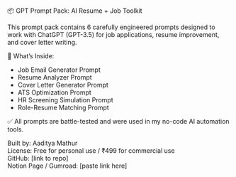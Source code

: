 📦 GPT Prompt Pack: AI Resume + Job Toolkit

This prompt pack contains 6 carefully engineered prompts designed to work with ChatGPT (GPT-3.5) for job applications, resume improvement, and cover letter writing.

🧠 What’s Inside:
- Job Email Generator Prompt
- Resume Analyzer Prompt
- Cover Letter Generator Prompt
- ATS Optimization Prompt
- HR Screening Simulation Prompt
- Role-Resume Matching Prompt

✅ All prompts are battle-tested and were used in my no-code AI automation tools.

Built by: Aaditya Mathur  
License: Free for personal use / ₹499 for commercial use  
GitHub: [link to repo]  
Notion Page / Gumroad: [paste link here]
